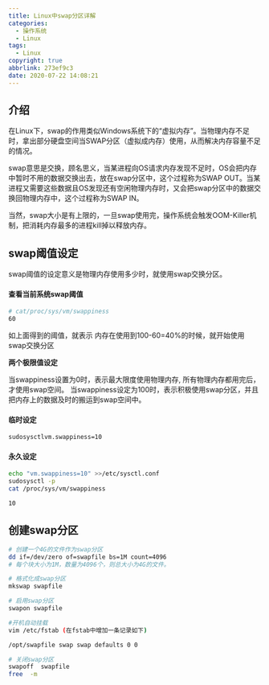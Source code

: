 ```yaml
---
title: Linux中swap分区详解
categories:
  - 操作系统
  - Linux
tags:
  - Linux
copyright: true
abbrlink: 273ef9c3
date: 2020-07-22 14:08:21
---
```


## 介绍

在Linux下，swap的作用类似Windows系统下的“虚拟内存”。当物理内存不足时，拿出部分硬盘空间当SWAP分区（虚拟成内存）使用，从而解决内存容量不足的情况。

swap意思是交换，顾名思义，当某进程向OS请求内存发现不足时，OS会把内存中暂时不用的数据交换出去，放在swap分区中，这个过程称为SWAP OUT。当某进程又需要这些数据且OS发现还有空闲物理内存时，又会把swap分区中的数据交换回物理内存中，这个过程称为SWAP IN。

当然，swap大小是有上限的，一旦swap使用完，操作系统会触发OOM-Killer机制，把消耗内存最多的进程kill掉以释放内存。

<!--more-->

## swap阈值设定

swap阈值的设定意义是物理内存使用多少时，就使用swap交换分区。

#### 查看当前系统swap阈值 

```bash
# cat/proc/sys/vm/swappiness 
60 
```

如上面得到的阈值，就表示 内存在使用到100-60=40%的时候，就开始使用swap交换分区

**两个极限值设定**

当swappiness设置为0时，表示最大限度使用物理内存, 所有物理内存都用完后，才使用swap空间。 
当swappiness设定为100时，表示积极使用swap分区，并且把内存上的数据及时的搬运到swap空间中。 



#### 临时设定 

```bash
sudosysctlvm.swappiness=10
```



#### 永久设定 

```bash
echo "vm.swappiness=10" >>/etc/sysctl.conf 
sudosysctl -p 
cat /proc/sys/vm/swappiness

10 
```



## 创建swap分区

```bash
# 创建一个4G的文件作为swap分区
dd if=/dev/zero of=swapfile bs=1M count=4096 
# 每个块大小为1M，数量为4096个，则总大小为4G的文件。

# 格式化成swap分区
mkswap swapfile 

# 启用swap分区
swapon swapfile

#开机自动挂载
vim /etc/fstab (在fstab中增加一条记录如下)

/opt/swapfile swap swap defaults 0 0

# 关闭swap分区
swapoff  swapfile 
free  -m 
```




